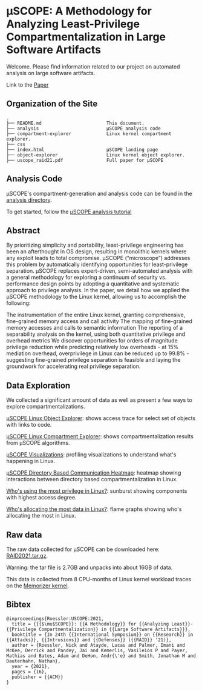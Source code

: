 # μSCOPE: A Methodology for Analyzing Least-Privilege Compartmentalization in Large Software Artifacts

Welcome. Please find information related to our project on automated analysis on large software artifacts.

Link to the [Paper](https://fierce-lab.gitlab.io/uscope/uscope_raid21.pdf)

<!-- Trigger our visits counter by visiting countapi -->
<script async src="https://api.countapi.xyz/hit/fierce-lab.gitlab.io/uscope-repo"></script>

## Organization of the Site
```
.
├── README.md                        This document.
├── analysis                         μSCOPE analysis code
├── compartment-explorer             Linux kernel compartment explorer.
├── css 
├── index.html                       μSCOPE landing page
├── object-explorer                  Linux kernel object explorer.
├── uscope_raid21.pdf                Full paper for μSCOPE

```

## Analysis Code

μSCOPE's compartment-generation and analysis code can be found in the [analysis directory](https://gitlab.com/fierce-lab/uscope/-/tree/master/analysis).

To get started, follow the [μSCOPE analysis tutorial](https://gitlab.com/fierce-lab/uscope/-/tree/master/tutorial/README.md)

## Abstract

By prioritizing simplicity and portability, least-privilege engineering has been an afterthought in OS design, resulting in monolithic kernels where any exploit leads to total compromise. μSCOPE (“microscope”) addresses this problem by automatically identifying opportunities for least-privilege separation. μSCOPE replaces expert-driven, semi-automated analysis with a general methodology for exploring a continuum of security vs. performance design points by adopting a quantitative and systematic approach to privilege analysis. In the paper, we detail how we applied the μSCOPE methodology to the Linux kernel, allowing us to accomplish the following:

The instrumentation of the entire Linux kernel, granting comprehensive, fine-grained memory access and call activity
The mapping of fine-grained memory accesses and calls to semantic information
The reporting of a separability analysis on the kernel, using both quantitative privilege and overhead metrics
We discover opportunities for orders of magnitude privilege reduction while predicting relatively low overheads - at 15% mediation overhead, overprivilege in Linux can be reduced up to 99.8% - suggesting fine-grained privilege separation is feasible and laying the groundwork for accelerating real privilege separation.

## Data Exploration

We collected a significant amount of data as well as present a few ways to explore compartmentalizations.

[μSCOPE Linux Object Explorer](https://fierce-lab.gitlab.io/uscope/object-explorer/): shows access trace for select set of objects with links to code.

[μSCOPE Linux Compartment Explorer](https://fierce-lab.gitlab.io/uscope/compartment-explorer/): shows compartmentalization results from µSCOPE algorithms.

[μSCOPE Visualizations](https://fierce-lab.gitlab.io/memorizer/dashboard/index.html): profiling visualizations to understand what's happening in Linux.

[μSCOPE Directory Based Communication Heatmap](https://fierce-lab.gitlab.io/memorizer/dashboard/heatmap.html): heatmap showing interactions between directory based compartmentalization in Linux.

[Who's using the most privilege in Linux?](https://fierce-lab.gitlab.io/memorizer/dashboard/sunburst.html): sunburst showing components with highest access degree.

[Who's allocating the most data in Linux?](https://fierce-lab.gitlab.io/memorizer/dashboard/alloc.html): flame graphs showing who's allocating the most in Linux.

## Raw data

The raw data collected for μSCOPE can be downloaded here: [RAID2021.tar.gz](https://drive.google.com/file/d/1ms7bQvJiUUpq5LpBIeQQZJXZVpNrLMFS).

Warning: the tar file is 2.7GB and unpacks into about 16GB of data.

This data is collected from 8 CPU-months of Linux kernel workload traces on the [Memorizer kernel](https://fierce-lab.gitlab.io/memorizer/).

## Bibtex

```
@inproceedings{Roessler:USCOPE:2021,
  title = {{{$\mu$SCOPE}}: {{A Methodology}} for {{Analyzing Least}}-{{Privilege Compartmentalization}} in {{Large Software Artifacts}}},
  booktitle = {In 24th {{International Symposium}} on {{Research}} in {{Attacks}}, {{Intrusions}} and {{Defenses}} ({{RAID}} '21)},
  author = {Roessler, Nick and Atayde, Lucas and Palmer, Imani and McKee, Derrick and Pandey, Jai and Kemerlis, Vasileios P and Payer, Mathias and Bates, Adam and DeHon, Andr{\'e} and Smith, Jonathan M and Dautenhahn, Nathan},
  year = {2021},
  pages = {16},
  publisher = {{ACM}}
}
```
